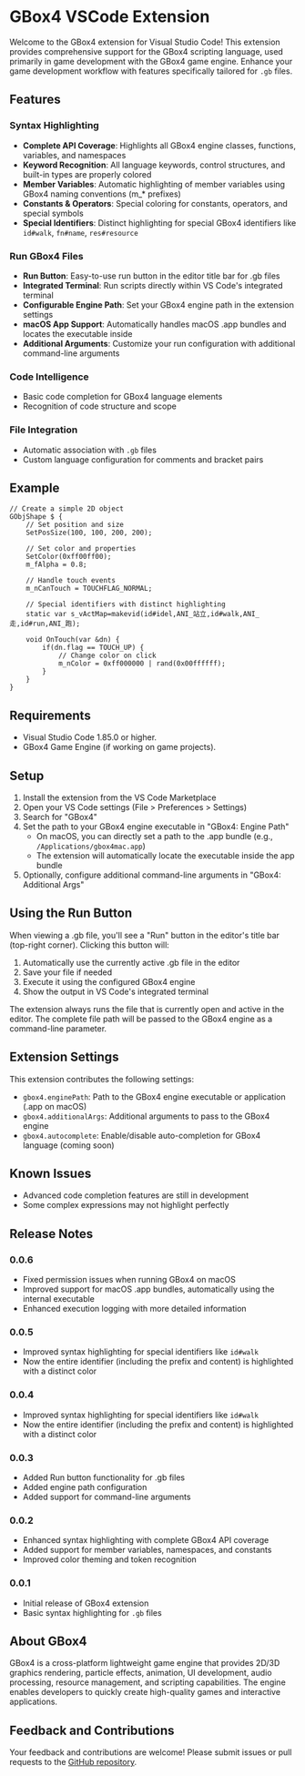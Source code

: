 # GBox4 VSCode Extension

Welcome to the GBox4 extension for Visual Studio Code! This extension provides comprehensive support for the GBox4 scripting language, used primarily in game development with the GBox4 game engine. Enhance your game development workflow with features specifically tailored for `.gb` files.

## Features

### Syntax Highlighting
- **Complete API Coverage**: Highlights all GBox4 engine classes, functions, variables, and namespaces
- **Keyword Recognition**: All language keywords, control structures, and built-in types are properly colored
- **Member Variables**: Automatic highlighting of member variables using GBox4 naming conventions (m_* prefixes)
- **Constants & Operators**: Special coloring for constants, operators, and special symbols
- **Special Identifiers**: Distinct highlighting for special GBox4 identifiers like `id#walk`, `fn#name`, `res#resource`

### Run GBox4 Files
- **Run Button**: Easy-to-use run button in the editor title bar for .gb files
- **Integrated Terminal**: Run scripts directly within VS Code's integrated terminal
- **Configurable Engine Path**: Set your GBox4 engine path in the extension settings
- **macOS App Support**: Automatically handles macOS .app bundles and locates the executable inside
- **Additional Arguments**: Customize your run configuration with additional command-line arguments

### Code Intelligence
- Basic code completion for GBox4 language elements
- Recognition of code structure and scope

### File Integration
- Automatic association with `.gb` files
- Custom language configuration for comments and bracket pairs

## Example

```gbox4
// Create a simple 2D object
GObjShape $ {
    // Set position and size
    SetPosSize(100, 100, 200, 200);
    
    // Set color and properties
    SetColor(0xff00ff00);
    m_fAlpha = 0.8;
    
    // Handle touch events
    m_nCanTouch = TOUCHFLAG_NORMAL;
    
    // Special identifiers with distinct highlighting
    static var s_vActMap=makevid(id#idel,ANI_站立,id#walk,ANI_走,id#run,ANI_跑);
    
    void OnTouch(var &dn) {
        if(dn.flag == TOUCH_UP) {
            // Change color on click
            m_nColor = 0xff000000 | rand(0x00ffffff);
        }
    }
}
```

## Requirements

- Visual Studio Code 1.85.0 or higher.
- GBox4 Game Engine (if working on game projects).

## Setup

1. Install the extension from the VS Code Marketplace
2. Open your VS Code settings (File > Preferences > Settings)
3. Search for "GBox4"
4. Set the path to your GBox4 engine executable in "GBox4: Engine Path"
   - On macOS, you can directly set a path to the .app bundle (e.g., `/Applications/gbox4mac.app`)
   - The extension will automatically locate the executable inside the app bundle
5. Optionally, configure additional command-line arguments in "GBox4: Additional Args"

## Using the Run Button

When viewing a .gb file, you'll see a "Run" button in the editor's title bar (top-right corner). Clicking this button will:
1. Automatically use the currently active .gb file in the editor
2. Save your file if needed
3. Execute it using the configured GBox4 engine
4. Show the output in VS Code's integrated terminal

The extension always runs the file that is currently open and active in the editor. The complete file path will be passed to the GBox4 engine as a command-line parameter.

## Extension Settings

This extension contributes the following settings:

- `gbox4.enginePath`: Path to the GBox4 engine executable or application (.app on macOS)
- `gbox4.additionalArgs`: Additional arguments to pass to the GBox4 engine
- `gbox4.autocomplete`: Enable/disable auto-completion for GBox4 language (coming soon)

## Known Issues

- Advanced code completion features are still in development
- Some complex expressions may not highlight perfectly

## Release Notes

### 0.0.6
- Fixed permission issues when running GBox4 on macOS
- Improved support for macOS .app bundles, automatically using the internal executable
- Enhanced execution logging with more detailed information

### 0.0.5
- Improved syntax highlighting for special identifiers like `id#walk`
- Now the entire identifier (including the prefix and content) is highlighted with a distinct color

### 0.0.4
- Improved syntax highlighting for special identifiers like `id#walk`
- Now the entire identifier (including the prefix and content) is highlighted with a distinct color

### 0.0.3
- Added Run button functionality for .gb files
- Added engine path configuration
- Added support for command-line arguments

### 0.0.2
- Enhanced syntax highlighting with complete GBox4 API coverage
- Added support for member variables, namespaces, and constants
- Improved color theming and token recognition

### 0.0.1
- Initial release of GBox4 extension
- Basic syntax highlighting for `.gb` files

## About GBox4

GBox4 is a cross-platform lightweight game engine that provides 2D/3D graphics rendering, particle effects, animation, UI development, audio processing, resource management, and scripting capabilities. The engine enables developers to quickly create high-quality games and interactive applications.

## Feedback and Contributions

Your feedback and contributions are welcome! Please submit issues or pull requests to the [GitHub repository](https://github.com/jinruozai/GBox4_VsExtension).